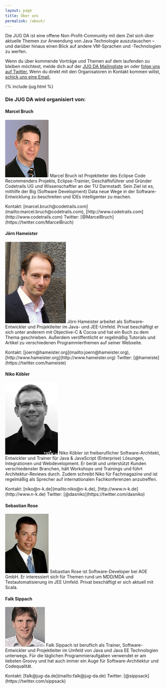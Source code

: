 ```yaml
---
layout: page
title: Über uns
permalink: /about/
---
```


Die JUG DA ist eine offene Non-Profit-Community mit dem Ziel sich über aktuelle Themen zur Anwendung von Java Technologie auszutauschen – und darüber hinaus einen Blick auf andere VM-Sprachen und -Technologien zu werfen.

Wenn du über kommende Vorträge und Themen auf dem laufenden zu bleiben möchtest, melde dich auf der [JUG DA Mailingliste](https://groups.google.com/group/jug-da) an oder [folge uns auf Twitter.](https://twitter.com/JUG_DA) Wenn du direkt mit den Organisatoren in Kontakt kommen willst, [schick uns eine Email.](mailto:info@jug-da.de)

{% include ijug.html %}

### Die JUG DA wird organisiert von:

#### Marcel Bruch

<p class="orgaperson">
<img src="/images/mbr.jpg" class="orgapic"/>
Marcel Bruch ist Projektleiter des Eclipse Code Recommenders Projekts, Eclipse-Trainier, Geschäftsführer und Gründer Codetrails UG und Wissenschaftler an der TU Darmstadt. Sein Ziel ist es, mithilfe der Big (Software Development) Data neue Wege in der Software-Entwicklung zu beschreiten und IDEs intelligenter zu machen.  
</p>
Kontakt: [marcel.bruch@codetrails.com](mailto:marcel.bruch@codetrails.com), [http://www.codetrails.com](http://www.codetrails.com)  
Twitter: [@MarcelBruch](https://twitter.com/MarcelBruch)

#### Jörn Hameister

<p class="orgaperson">
<img src="/images/jha.jpg" class="orgapic"/>
Jörn Hameister arbeitet als Software-Entwickler und Projektleiter im Java- und JEE-Umfeld. Privat beschäftigt er sich unter anderem mit Objective-C & Cocoa und hat ein Buch zu dem Thema geschrieben. Außerdem veröffentlicht er regelmäßig Tutorials und Artikel zu verschiedenen Programmierthemen auf seiner Webseite.  
</p>
Kontakt: [joern@hameister.org](mailto:joern@hameister.org), [http://www.hameister.org](http://www.hameister.org)  
Twitter: [@hameiste](https://twitter.com/hameiste)

#### Niko Köbler

<p class="orgaperson">
<img src="/images/nko.png" class="orgapic"/>
Niko Köbler ist freiberuflicher Software-Architekt, Entwickler und Trainer für Java & JavaScript (Enterprise) Lösungen, Integrationen und Webdevelopment. Er berät und unterstützt Kunden verschiedenster Branchen, hält Workshops und Trainings und führt Architektur-Reviews durch. Zudem schreibt Niko für Fachmagazine und ist regelmäßig als Sprecher auf internationalen Fachkonferenzen anzutreffen.  
</p>
Kontakt: [niko@n-k.de](mailto:niko@n-k.de), [http://www.n-k.de](http://www.n-k.de)  
Twitter: [@dasniko](https://twitter.com/dasniko)

#### Sebastian Rose

<p class="orgaperson">
<img src="/images/sro.jpg" class="orgapic"/>
Sebastian Rose ist Software-Developer bei AOE GmbH. Er interessiert sich für Themen rund um MDD/MDA und Testautomatisierung im JEE Umfeld. Privat beschäftigt er sich aktuell mit Scala.
</p>

#### Falk Sippach

<p class="orgaperson">
<img src="/images/fsi.jpg" class="orgapic"/>
Falk Sippach ist beruflich als Trainer, Software-Entwickler und Projektleiter im Umfeld von Java und Java EE Technologien unterwegs. Für die täglichen Programmieraufgaben verwendet er am liebsten Groovy und hat auch immer ein Auge für Software-Architektur und Codequalität.  
</p>
Kontakt: [falk@jug-da.de](mailto:falk@jug-da.de)  
Twitter: [@sippsack](https://twitter.com/sippsack)
